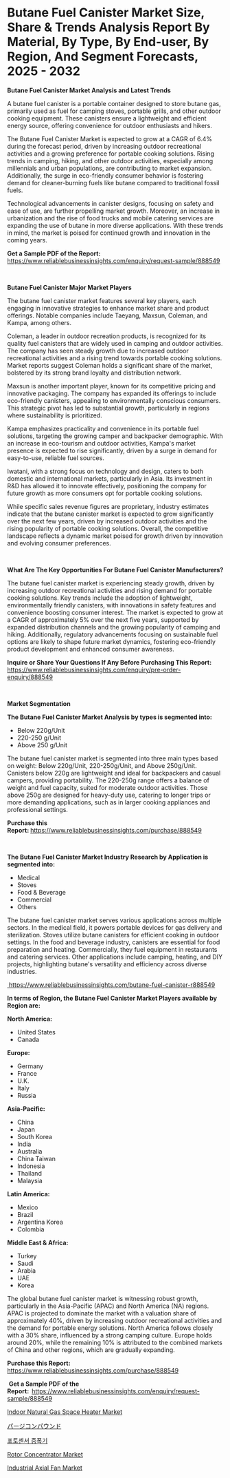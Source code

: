 <p><h1>Butane Fuel Canister Market Size, Share & Trends Analysis Report By Material, By Type, By End-user, By Region, And Segment Forecasts, 2025 - 2032</h1></p><p><strong>Butane Fuel Canister Market Analysis and Latest Trends</strong></p>
<p><p>A butane fuel canister is a portable container designed to store butane gas, primarily used as fuel for camping stoves, portable grills, and other outdoor cooking equipment. These canisters ensure a lightweight and efficient energy source, offering convenience for outdoor enthusiasts and hikers. </p><p>The Butane Fuel Canister Market is expected to grow at a CAGR of 6.4% during the forecast period, driven by increasing outdoor recreational activities and a growing preference for portable cooking solutions. Rising trends in camping, hiking, and other outdoor activities, especially among millennials and urban populations, are contributing to market expansion. Additionally, the surge in eco-friendly consumer behavior is fostering demand for cleaner-burning fuels like butane compared to traditional fossil fuels.</p><p>Technological advancements in canister designs, focusing on safety and ease of use, are further propelling market growth. Moreover, an increase in urbanization and the rise of food trucks and mobile catering services are expanding the use of butane in more diverse applications. With these trends in mind, the market is poised for continued growth and innovation in the coming years.</p></p>
<p><strong>Get a Sample PDF of the Report:&nbsp;</strong> <a href="https://www.reliablebusinessinsights.com/enquiry/request-sample/888549?utm_campaign=39&utm_medium=2&utm_source=Github&utm_content=ia&utm_term=19022025&utm_id=butane-fuel-canister">https://www.reliablebusinessinsights.com/enquiry/request-sample/888549</a></p>
<p>&nbsp;</p>
<p><strong>Butane Fuel Canister Major Market Players</strong></p>
<p><p>The butane fuel canister market features several key players, each engaging in innovative strategies to enhance market share and product offerings. Notable companies include Taeyang, Maxsun, Coleman, and Kampa, among others.</p><p>Coleman, a leader in outdoor recreation products, is recognized for its quality fuel canisters that are widely used in camping and outdoor activities. The company has seen steady growth due to increased outdoor recreational activities and a rising trend towards portable cooking solutions. Market reports suggest Coleman holds a significant share of the market, bolstered by its strong brand loyalty and distribution network.</p><p>Maxsun is another important player, known for its competitive pricing and innovative packaging. The company has expanded its offerings to include eco-friendly canisters, appealing to environmentally conscious consumers. This strategic pivot has led to substantial growth, particularly in regions where sustainability is prioritized.</p><p>Kampa emphasizes practicality and convenience in its portable fuel solutions, targeting the growing camper and backpacker demographic. With an increase in eco-tourism and outdoor activities, Kampa's market presence is expected to rise significantly, driven by a surge in demand for easy-to-use, reliable fuel sources.</p><p>Iwatani, with a strong focus on technology and design, caters to both domestic and international markets, particularly in Asia. Its investment in R&D has allowed it to innovate effectively, positioning the company for future growth as more consumers opt for portable cooking solutions.</p><p>While specific sales revenue figures are proprietary, industry estimates indicate that the butane canister market is expected to grow significantly over the next few years, driven by increased outdoor activities and the rising popularity of portable cooking solutions. Overall, the competitive landscape reflects a dynamic market poised for growth driven by innovation and evolving consumer preferences.</p></p>
<p>&nbsp;</p>
<p><strong>What Are The Key Opportunities For Butane Fuel Canister Manufacturers?</strong></p>
<p><p>The butane fuel canister market is experiencing steady growth, driven by increasing outdoor recreational activities and rising demand for portable cooking solutions. Key trends include the adoption of lightweight, environmentally friendly canisters, with innovations in safety features and convenience boosting consumer interest. The market is expected to grow at a CAGR of approximately 5% over the next five years, supported by expanded distribution channels and the growing popularity of camping and hiking. Additionally, regulatory advancements focusing on sustainable fuel options are likely to shape future market dynamics, fostering eco-friendly product development and enhanced consumer awareness.</p></p>
<p><strong>Inquire or Share Your Questions If Any Before Purchasing This Report:</strong> <a href="https://www.reliablebusinessinsights.com/enquiry/pre-order-enquiry/888549?utm_campaign=39&utm_medium=2&utm_source=Github&utm_content=ia&utm_term=19022025&utm_id=butane-fuel-canister">https://www.reliablebusinessinsights.com/enquiry/pre-order-enquiry/888549</a></p>
<p>&nbsp;</p>
<p><strong>Market Segmentation</strong></p>
<p><strong>The Butane Fuel Canister Market Analysis by types is segmented into:</strong></p>
<p><ul><li>Below 220g/Unit</li><li>220-250 g/Unit</li><li>Above 250 g/Unit</li></ul></p>
<p><p>The butane fuel canister market is segmented into three main types based on weight: Below 220g/Unit, 220-250g/Unit, and Above 250g/Unit. Canisters below 220g are lightweight and ideal for backpackers and casual campers, providing portability. The 220-250g range offers a balance of weight and fuel capacity, suited for moderate outdoor activities. Those above 250g are designed for heavy-duty use, catering to longer trips or more demanding applications, such as in larger cooking appliances and professional settings.</p></p>
<p><strong>Purchase this Report:&nbsp;</strong><a href="https://www.reliablebusinessinsights.com/purchase/888549?utm_campaign=39&utm_medium=2&utm_source=Github&utm_content=ia&utm_term=19022025&utm_id=butane-fuel-canister">https://www.reliablebusinessinsights.com/purchase/888549</a></p>
<p>&nbsp;</p>
<p><strong>The Butane Fuel Canister Market Industry Research by Application is segmented into:</strong></p>
<p><ul><li>Medical</li><li>Stoves</li><li>Food & Beverage</li><li>Commercial</li><li>Others</li></ul></p>
<p><p>The butane fuel canister market serves various applications across multiple sectors. In the medical field, it powers portable devices for gas delivery and sterilization. Stoves utilize butane canisters for efficient cooking in outdoor settings. In the food and beverage industry, canisters are essential for food preparation and heating. Commercially, they fuel equipment in restaurants and catering services. Other applications include camping, heating, and DIY projects, highlighting butane's versatility and efficiency across diverse industries.</p></p>
<p><a href="https://www.reliablebusinessinsights.com/butane-fuel-canister-r888549?utm_campaign=39&utm_medium=2&utm_source=Github&utm_content=ia&utm_term=19022025&utm_id=butane-fuel-canister">&nbsp;https://www.reliablebusinessinsights.com/butane-fuel-canister-r888549</a></p>
<p><strong>In terms of Region, the Butane Fuel Canister Market Players available by Region are:</strong></p>
<p>
    <p> <strong> North America: </strong>
        <ul>
            <li>United States</li>
            <li>Canada</li>
        </ul>
        </p> 
    <p> <strong> Europe: </strong>
        <ul>
            <li>Germany</li>
            <li>France</li>
            <li>U.K.</li>
            <li>Italy</li>
            <li>Russia</li>
        </ul>
        </p> 
    <p> <strong> Asia-Pacific: </strong>
        <ul>
            <li>China</li>
            <li>Japan</li>
            <li>South Korea</li>
            <li>India</li>
            <li>Australia</li>
            <li>China Taiwan</li>
            <li>Indonesia</li>
            <li>Thailand</li>
            <li>Malaysia</li>
        </ul>
        </p> 
    <p> <strong> Latin America: </strong>
        <ul>
            <li>Mexico</li>
            <li>Brazil</li>
            <li>Argentina Korea</li>
            <li>Colombia</li>
        </ul>
        </p> 
    <p> <strong> Middle East & Africa: </strong>
        <ul>
            <li>Turkey</li>
            <li>Saudi</li>
            <li>Arabia</li>
            <li>UAE</li>
            <li>Korea</li>
        </ul>
    </p>
    </p>
<p><p>The global butane fuel canister market is witnessing robust growth, particularly in the Asia-Pacific (APAC) and North America (NA) regions. APAC is projected to dominate the market with a valuation share of approximately 40%, driven by increasing outdoor recreational activities and the demand for portable energy solutions. North America follows closely with a 30% share, influenced by a strong camping culture. Europe holds around 20%, while the remaining 10% is attributed to the combined markets of China and other regions, which are gradually expanding.</p></p>
<p><strong>Purchase this Report: </strong><a href="https://www.reliablebusinessinsights.com/purchase/888549?utm_campaign=39&utm_medium=2&utm_source=Github&utm_content=ia&utm_term=19022025&utm_id=butane-fuel-canister">https://www.reliablebusinessinsights.com/purchase/888549</a></p>
<p>&nbsp;<strong>Get a Sample PDF of the Report:&nbsp;&nbsp;</strong><a href="https://www.reliablebusinessinsights.com/enquiry/request-sample/888549?utm_campaign=39&utm_medium=2&utm_source=Github&utm_content=ia&utm_term=19022025&utm_id=butane-fuel-canister">https://www.reliablebusinessinsights.com/enquiry/request-sample/888549</a></p>
<p><strong></strong></p>
<p><p><a href="https://github.com/joshuagarcia509/Market-Research-Report-List-1/blob/main/indoor-natural-gas-space-heater-market.md?utm_campaign=39&utm_medium=2&utm_source=Github&utm_content=ia&utm_term=19022025&utm_id=butane-fuel-canister">Indoor Natural Gas Space Heater Market</a></p><p><a href="https://github.com/mohamedbakry57/Market-Research-Report-List-7/blob/main/784806838091.md?utm_campaign=39&utm_medium=2&utm_source=Github&utm_content=ia&utm_term=19022025&utm_id=butane-fuel-canister">パージコンパウンド</a></p><p><a href="https://github.com/laholand/Market-Research-Report-List-7/blob/main/685824838277.md?utm_campaign=39&utm_medium=2&utm_source=Github&utm_content=ia&utm_term=19022025&utm_id=butane-fuel-canister">포토센서 증폭기</a></p><p><a href="https://github.com/boyertrull4r/Market-Research-Report-List-1/blob/main/rotor-concentrator-market.md?utm_campaign=39&utm_medium=2&utm_source=Github&utm_content=ia&utm_term=19022025&utm_id=butane-fuel-canister">Rotor Concentrator Market</a></p><p><a href="https://github.com/lillybosakoi/Market-Research-Report-List-1/blob/main/industrial-axial-fan-market.md?utm_campaign=39&utm_medium=2&utm_source=Github&utm_content=ia&utm_term=19022025&utm_id=butane-fuel-canister">Industrial Axial Fan Market</a></p></p>